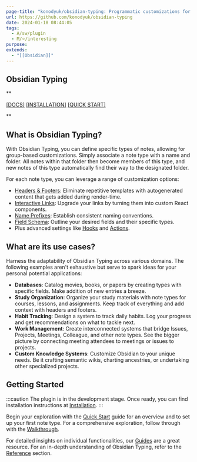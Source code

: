 ```yaml
---
page-title: "konodyuk/obsidian-typing: Programmatic customizations for groups of notes"
url: https://github.com/konodyuk/obsidian-typing
date: 2024-01-18 08:44:05
tags:
  - A/sw/plugin
  - M/⭐/interesting
purpose: 
extends:
  - "[[Obsidian]]"
---
```


## Obsidian Typing

**

[\[DOCS\]](https://konodyuk.github.io/obsidian-typing/) [\[INSTALLATION\]](https://konodyuk.github.io/obsidian-typing/docs/installation) [\[QUICK START\]](https://konodyuk.github.io/obsidian-typing/docs/quick-start)

**

## What is Obsidian Typing?

With Obsidian Typing, you can define specific types of notes, allowing for group-based customizations. Simply associate a note type with a name and folder. All notes within that folder then become members of this type, and new notes of this type automatically find their way to the designated folder.

For each note type, you can leverage a range of customization options:

-   [Headers & Footers](https://konodyuk.github.io/obsidian-typing/docs/guides/header-footer): Eliminate repetitive templates with autogenerated content that gets added during render-time.
-   [Interactive Links](https://konodyuk.github.io/obsidian-typing/docs/guides/link): Upgrade your links by turning them into custom React components.
-   [Name Prefixes](https://konodyuk.github.io/obsidian-typing/docs/guides/prefix): Establish consistent naming conventions.
-   [Field Schema](https://konodyuk.github.io/obsidian-typing/docs/guides/fields): Outline your desired fields and their specific types.
-   Plus advanced settings like [Hooks](https://konodyuk.github.io/obsidian-typing/docs/guides/hooks) and [Actions](https://konodyuk.github.io/obsidian-typing/docs/guides/actions).

## What are its use cases?

Harness the adaptability of Obsidian Typing across various domains. The following examples aren't exhaustive but serve to spark ideas for your personal potential applications:

-   **Databases**: Catalog movies, books, or papers by creating types with specific fields. Make addition of new entries a breeze.
-   **Study Organization**: Organize your study materials with note types for courses, lessons, and assignments. Keep track of everything and add context with headers and footers.
-   **Habit Tracking**: Design a system to track daily habits. Log your progress and get recommendations on what to tackle next.
-   **Work Management**: Create interconnected systems that bridge Issues, Projects, Meetings, Colleague, and other note types. See the bigger picture by connecting meeting attendees to meetings or issues to projects.
-   **Custom Knowledge Systems**: Customize Obsidian to your unique needs. Be it crafting semantic wikis, charting ancestries, or undertaking other specialized projects.

## Getting Started

:::caution The plugin is in the development stage. Once ready, you can find installation instructions at [Installation](https://konodyuk.github.io/obsidian-typing/docs/installation). :::

Begin your exploration with the [Quick Start](https://konodyuk.github.io/obsidian-typing/docs/quick-start.md) guide for an overview and to set up your first note type. For a comprehensive exploration, follow through with the [Walkthrough](https://konodyuk.github.io/obsidian-typing/docs/walkthrough.md).

For detailed insights on individual functionalities, our [Guides](https://konodyuk.github.io/obsidian-typing/docs/category/guides) are a great resource. For an in-depth understanding of Obsidian Typing, refer to the [Reference](https://github.com/konodyuk/obsidian-typing/blob/master/docs/category/reference) section.